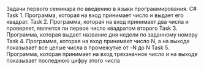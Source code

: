 Задачи первого семинара по введению в языки программирования. C#
Task 1.
Программа, которая на вход принимает число и выдает его квадрат.
Task 2.
Программа, которая на вход принимает два числа и проверяет, является ли первое число квадратом второго
Task 3.
Программа, которая выдает название дня недели по заданному номеру
Task 4.
Программа, которая на вход принимает число N, а на выходе показывает все целые числа в промежутке от -N до N
Task 5.
Программа, которая принимает на вход трехзначное число и на выходе показывает последнюю цифру этого числа
